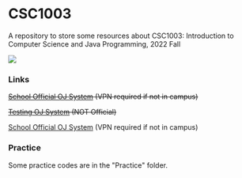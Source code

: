 # CSC1003

A repository to store some resources about CSC1003: Introduction to Computer Science and Java Programming, 2022 Fall

![](https://komarev.com/ghpvc/?username=CSC1003&label=VIEWS)

### Links

~~[School Official OJ System](http://10.26.200.13/) (VPN required if not in campus)~~

~~[Testing OJ System](https://oj2.nilou.top) (NOT Official)~~

[School Official OJ System](https://oj.cuhk.edu.cn/) (VPN required if not in campus)

### Practice

Some practice codes are in the "Practice" folder.
